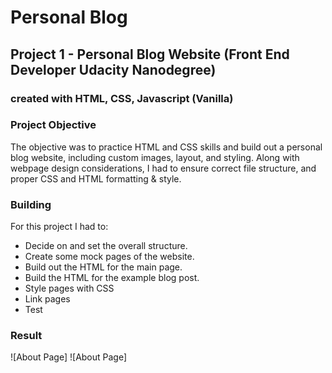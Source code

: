 # Personal Blog 

## Project 1 - Personal Blog Website (Front End Developer Udacity Nanodegree)
### created with HTML, CSS, Javascript (Vanilla)

### Project Objective
The objective was to practice HTML and CSS skills and build out a personal blog website, including custom images, layout, and styling. Along with webpage design considerations, I had to ensure correct file structure, and proper CSS and HTML formatting & style.

### Building
For this project I had to: 
* Decide on and set the overall structure. 
* Create some mock pages of the website. 
* Build out the HTML for the main page. 
* Build the HTML for the example blog post. 
* Style pages with CSS
* Link pages
* Test


### Result 
![About Page]
![About Page]

